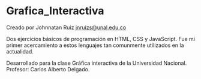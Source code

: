 # Grafica_Interactiva

Creado por Johnnatan Ruiz
jnruizs@unal.edu.co


Dos ejercicios básicos de programación en HTML, CSS y JavaScript.
Fue mi primer acercamiento a estos lenguajes tan comunmente utilizados en la actualidad.


Desarrollado para la clase Gráfica interactiva de la Universidad Nacional.
Profesor: Carlos Alberto Delgado.